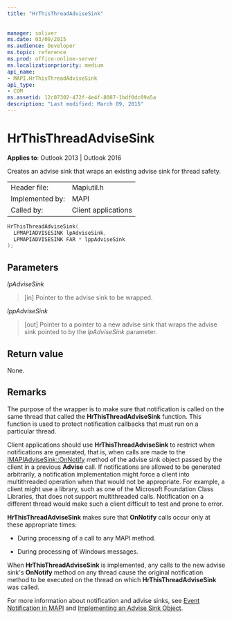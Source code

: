 ```yaml
---
title: "HrThisThreadAdviseSink"
 
 
manager: soliver
ms.date: 03/09/2015
ms.audience: Developer
ms.topic: reference
ms.prod: office-online-server
ms.localizationpriority: medium
api_name:
- MAPI.HrThisThreadAdviseSink
api_type:
- COM
ms.assetid: 12c07302-472f-4e4f-8087-1bdf0dc09a5a
description: "Last modified: March 09, 2015"
---
```


# HrThisThreadAdviseSink

  
  
**Applies to**: Outlook 2013 | Outlook 2016 
  
Creates an advise sink that wraps an existing advise sink for thread safety. 
  
|||
|:-----|:-----|
|Header file:  <br/> |Mapiutil.h  <br/> |
|Implemented by:  <br/> |MAPI  <br/> |
|Called by:  <br/> |Client applications  <br/> |
   
```cpp
HrThisThreadAdviseSink(
  LPMAPIADVISESINK lpAdviseSink,
  LPMAPIADVISESINK FAR * lppAdviseSink
);
```

## Parameters

 _lpAdviseSink_
  
> [in] Pointer to the advise sink to be wrapped. 
    
 _lppAdviseSink_
  
> [out] Pointer to a pointer to a new advise sink that wraps the advise sink pointed to by the  _lpAdviseSink_ parameter. 
    
## Return value

None.
  
## Remarks

The purpose of the wrapper is to make sure that notification is called on the same thread that called the **HrThisThreadAdviseSink** function. This function is used to protect notification callbacks that must run on a particular thread. 
  
Client applications should use **HrThisThreadAdviseSink** to restrict when notifications are generated, that is, when calls are made to the [IMAPIAdviseSink::OnNotify](imapiadvisesink-onnotify.md) method of the advise sink object passed by the client in a previous **Advise** call. If notifications are allowed to be generated arbitrarily, a notification implementation might force a client into multithreaded operation when that would not be appropriate. For example, a client might use a library, such as one of the Microsoft Foundation Class Libraries, that does not support multithreaded calls. Notification on a different thread would make such a client difficult to test and prone to error. 
  
 **HrThisThreadAdviseSink** makes sure that **OnNotify** calls occur only at these appropriate times: 
  
- During processing of a call to any MAPI method. 
    
- During processing of Windows messages. 
    
When **HrThisThreadAdviseSink** is implemented, any calls to the new advise sink's **OnNotify** method on any thread cause the original notification method to be executed on the thread on which **HrThisThreadAdviseSink** was called. 
  
For more information about notification and advise sinks, see [Event Notification in MAPI](event-notification-in-mapi.md) and [Implementing an Advise Sink Object](implementing-an-advise-sink-object.md). 
  

